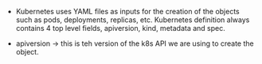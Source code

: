 * Kubernetes uses YAML files as inputs for the creation of the objects such as pods, deployments, replicas, etc. Kubernetes definition always contains 4 top level fields, apiversion, kind, metadata and spec.

* apiversion -> this is teh version of the k8s API we are using to create the object. 
